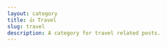 ```yaml
---
layout: category
title: 👍 Travel
slug: travel
description: A category for travel related posts.
---
```

